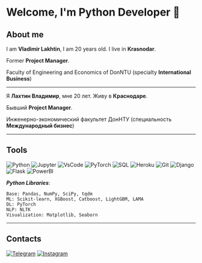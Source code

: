 # **Welcome, I'm Python Developer** 👋

## **About me**
I am **Vladimir Lakhtin**, I am 20 years old. I live in **Krasnodar**.

Former **Project Manager**.

Faculty of Engineering and Economics of DonNTU (specialty **International Business**)

---

Я **Лахтин Владимир**, мне 20 лет. Живу в **Краснодаре**. 

Бывший **Project Manager**.

Инженерно-экономический факультет ДонНТУ (специальность **Международный бизнес**)

---
## **Tools**

![Python](https://img.shields.io/badge/Python-090909?style=for-the-badge&logo=python&logoColor=00BFFF)
![Jupyter](https://img.shields.io/badge/Jupyter-090909?style=for-the-badge&logo=Jupyter&logoColor=FF4500)
![VsCode](https://img.shields.io/badge/VsCode-090909?style=for-the-badge&logo=VisualStudio&logoColor=20B2AA)
![PyTorch](https://img.shields.io/badge/PyTorch-090909?style=for-the-badge&logo=PyTorch&logoColor=FF0000)
![SQL](https://img.shields.io/badge/SQL-090909?style=for-the-badge&logo=mySQL&logoColor=00BFFF)
![Heroku](https://img.shields.io/badge/Heroku-090909?style=for-the-badge&logo=Heroku&logoColor=FF00FF)
![Git](https://img.shields.io/badge/Git-090909?style=for-the-badge&logo=Git)
![Django](https://img.shields.io/badge/Django-090909?style=for-the-badge&logo=Django)
![Flask](https://img.shields.io/badge/Flask-090909?style=for-the-badge&logo=Flask)
![PowerBI](https://img.shields.io/badge/PowerBI-090909?style=for-the-badge&logo=PowerBI)     




***Python Libraries***:
    
    Base: Pandas, NumPy, SciPy, tqdm
    ML: Scikit-learn, XGBoost, Catboost, LightGBM, LAMA
    DL: PyTorch
    NLP: NLTK
    Visualization: Matplotlib, Seaborn
---
## **Contacts**

[![Telegram](https://img.shields.io/badge/Telegram-090909?style=for-the-badge&logo=Telegram)](https://t.me/apelsin_lvl)
[![Instagram](https://img.shields.io/badge/Instagram-090909?style=for-the-badge&logo=Instagram)](https://www.instagram.com/yumyum.lvl)
